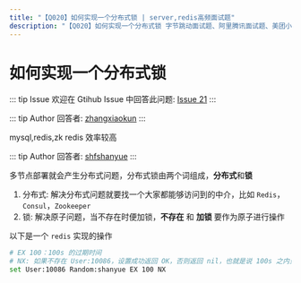 ```yaml
---
title: "【Q020】如何实现一个分布式锁 | server,redis高频面试题"
description: "【Q020】如何实现一个分布式锁 字节跳动面试题、阿里腾讯面试题、美团小米面试题。"
---
```


# 如何实现一个分布式锁

::: tip Issue
欢迎在 Gtihub Issue 中回答此问题: [Issue 21](https://github.com/shfshanyue/Daily-Question/issues/21)
:::

::: tip Author
回答者: [zhangxiaokun](https://github.com/zhangxiaokun)
:::

mysql,redis,zk redis 效率较高

::: tip Author
回答者: [shfshanyue](https://github.com/shfshanyue)
:::

多节点部署就会产生分布式问题，分布式锁由两个词组成，**分布式**和**锁**

1. 分布式: 解决分布式问题就要找一个大家都能够访问到的中介，比如 `Redis`，`Consul`，`Zookeeper`
2. 锁: 解决原子问题，当不存在时便加锁，**不存在** 和 **加锁** 要作为原子进行操作

以下是一个 `redis` 实现的操作

```bash
# EX 100：100s 的过期时间
# NX: 如果不存在 User:10086，设置成功返回 OK，否则返回 nil，也就是说 100s 之内只有第一次操作返回 OK
set User:10086 Random:shanyue EX 100 NX
```
